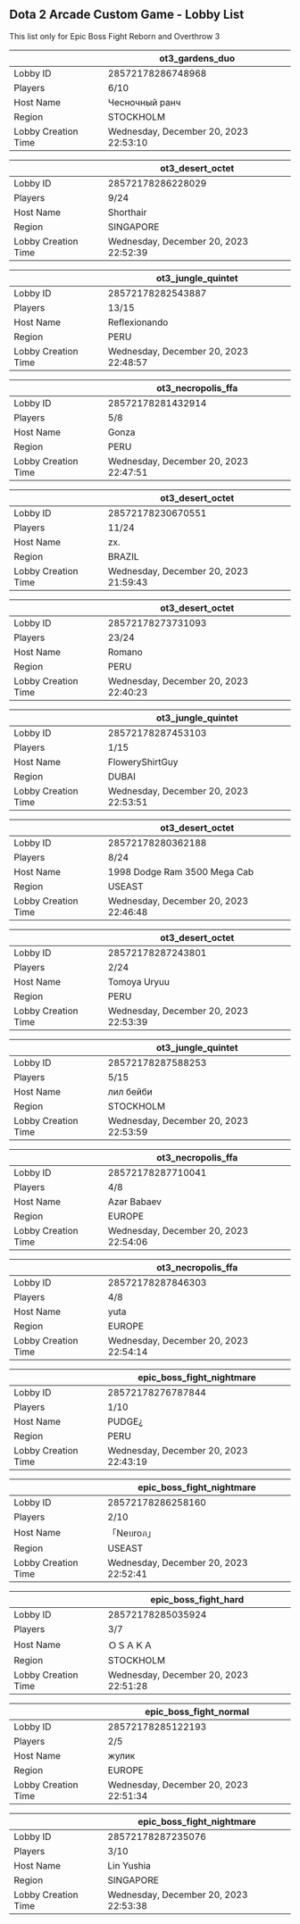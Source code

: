 ## Dota 2 Arcade Custom Game - Lobby List

This list only for Epic Boss Fight Reborn and Overthrow 3

|  | ot3_gardens_duo |
| ------ | ------ |
| Lobby ID | 28572178286748968 |
| Players | 6/10 |
| Host Name | Чесночный ранч |
| Region | STOCKHOLM |
| Lobby Creation Time | Wednesday, December 20, 2023 22:53:10 |


|  | ot3_desert_octet |
| ------ | ------ |
| Lobby ID | 28572178286228029 |
| Players | 9/24 |
| Host Name | Shorthair |
| Region | SINGAPORE |
| Lobby Creation Time | Wednesday, December 20, 2023 22:52:39 |


|  | ot3_jungle_quintet |
| ------ | ------ |
| Lobby ID | 28572178282543887 |
| Players | 13/15 |
| Host Name | Reflexionando |
| Region | PERU |
| Lobby Creation Time | Wednesday, December 20, 2023 22:48:57 |


|  | ot3_necropolis_ffa |
| ------ | ------ |
| Lobby ID | 28572178281432914 |
| Players | 5/8 |
| Host Name | Gonza |
| Region | PERU |
| Lobby Creation Time | Wednesday, December 20, 2023 22:47:51 |


|  | ot3_desert_octet |
| ------ | ------ |
| Lobby ID | 28572178230670551 |
| Players | 11/24 |
| Host Name | zx. |
| Region | BRAZIL |
| Lobby Creation Time | Wednesday, December 20, 2023 21:59:43 |


|  | ot3_desert_octet |
| ------ | ------ |
| Lobby ID | 28572178273731093 |
| Players | 23/24 |
| Host Name | Romano |
| Region | PERU |
| Lobby Creation Time | Wednesday, December 20, 2023 22:40:23 |


|  | ot3_jungle_quintet |
| ------ | ------ |
| Lobby ID | 28572178287453103 |
| Players | 1/15 |
| Host Name | FloweryShirtGuy |
| Region | DUBAI |
| Lobby Creation Time | Wednesday, December 20, 2023 22:53:51 |


|  | ot3_desert_octet |
| ------ | ------ |
| Lobby ID | 28572178280362188 |
| Players | 8/24 |
| Host Name | 1998 Dodge Ram 3500 Mega Cab |
| Region | USEAST |
| Lobby Creation Time | Wednesday, December 20, 2023 22:46:48 |


|  | ot3_desert_octet |
| ------ | ------ |
| Lobby ID | 28572178287243801 |
| Players | 2/24 |
| Host Name | Tomoya Uryuu |
| Region | PERU |
| Lobby Creation Time | Wednesday, December 20, 2023 22:53:39 |


|  | ot3_jungle_quintet |
| ------ | ------ |
| Lobby ID | 28572178287588253 |
| Players | 5/15 |
| Host Name | лил бейби |
| Region | STOCKHOLM |
| Lobby Creation Time | Wednesday, December 20, 2023 22:53:59 |


|  | ot3_necropolis_ffa |
| ------ | ------ |
| Lobby ID | 28572178287710041 |
| Players | 4/8 |
| Host Name | Azər Babaev |
| Region | EUROPE |
| Lobby Creation Time | Wednesday, December 20, 2023 22:54:06 |


|  | ot3_necropolis_ffa |
| ------ | ------ |
| Lobby ID | 28572178287846303 |
| Players | 4/8 |
| Host Name | yuta |
| Region | EUROPE |
| Lobby Creation Time | Wednesday, December 20, 2023 22:54:14 |


|  | epic_boss_fight_nightmare |
| ------ | ------ |
| Lobby ID | 28572178276787844 |
| Players | 1/10 |
| Host Name | PUDGE¿ |
| Region | PERU |
| Lobby Creation Time | Wednesday, December 20, 2023 22:43:19 |


|  | epic_boss_fight_nightmare |
| ------ | ------ |
| Lobby ID | 28572178286258160 |
| Players | 2/10 |
| Host Name | 「Neบroภ」 |
| Region | USEAST |
| Lobby Creation Time | Wednesday, December 20, 2023 22:52:41 |


|  | epic_boss_fight_hard |
| ------ | ------ |
| Lobby ID | 28572178285035924 |
| Players | 3/7 |
| Host Name | ＯＳＡＫＡ |
| Region | STOCKHOLM |
| Lobby Creation Time | Wednesday, December 20, 2023 22:51:28 |


|  | epic_boss_fight_normal |
| ------ | ------ |
| Lobby ID | 28572178285122193 |
| Players | 2/5 |
| Host Name | жулик |
| Region | EUROPE |
| Lobby Creation Time | Wednesday, December 20, 2023 22:51:34 |


|  | epic_boss_fight_nightmare |
| ------ | ------ |
| Lobby ID | 28572178287235076 |
| Players | 3/10 |
| Host Name | Lin Yushia |
| Region | SINGAPORE |
| Lobby Creation Time | Wednesday, December 20, 2023 22:53:38 |


